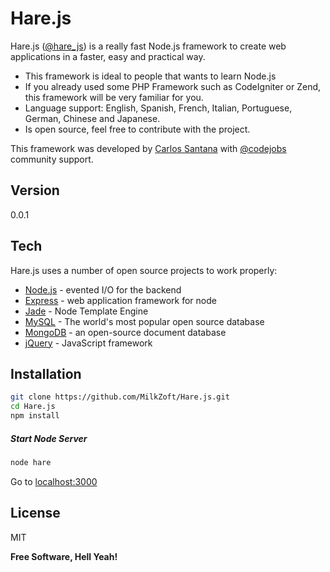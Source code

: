 Hare.js
=========

Hare.js ([@hare_js]) is a really fast Node.js framework to create web applications in a faster, easy and practical way.

  - This framework is ideal to people that wants to learn Node.js
  - If you already used some PHP Framework such as CodeIgniter or Zend, this framework will be very familiar for you.
  - Language support: English, Spanish, French, Italian, Portuguese, German, Chinese and Japanese.
  - Is open source, feel free to contribute with the project.

This framework was developed by [Carlos Santana] with [@codejobs] community support.

Version
----
0.0.1

Tech
-----------
Hare.js uses a number of open source projects to work properly:

* [Node.js] - evented I/O for the backend
* [Express] - web application framework for node
* [Jade] - Node Template Engine
* [MySQL] - The world's most popular open source database 
* [MongoDB] - an open-source document database
* [jQuery] - JavaScript framework

Installation
--------------
```sh
git clone https://github.com/MilkZoft/Hare.js.git
cd Hare.js
npm install

```

##### Start Node Server

```sh
node hare
```

Go to [localhost:3000]

License
----

MIT


**Free Software, Hell Yeah!**

[localhost:3000]:http://localhost:3000
[Carlos Santana]:http://www.twitter.com/czantany
[@codejobs]:http://twitter.com/codejobs
[Jade]:http://jade-lang.com
[MySQL]:http://www.mysql.com
[node.js]:http://nodejs.org
[MongoDB]:http://www.mongodb.org/
[jQuery]:http://jquery.com
[express]:http://expressjs.com
[@hare_js]:http://www.twitter.com/harejs
